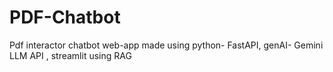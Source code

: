 # PDF-Chatbot
Pdf interactor chatbot web-app made using python- FastAPI, genAI- Gemini LLM API , streamlit using RAG

